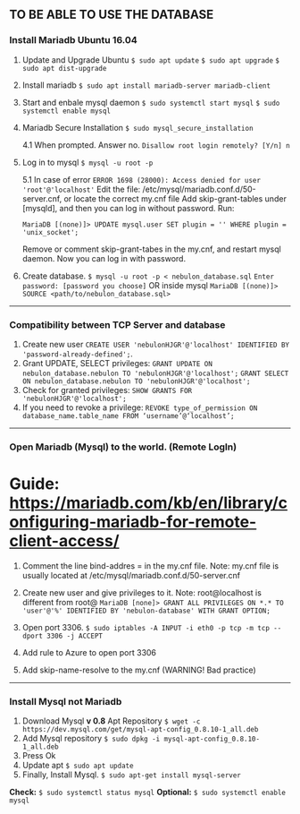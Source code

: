 ## TO BE ABLE TO USE THE DATABASE

### Install Mariadb Ubuntu 16.04

1. Update and Upgrade Ubuntu
   ``` $ sudo apt update ```
   ``` $ sudo apt upgrade ```
   ``` $ sudo apt dist-upgrade ```
   
2. Install mariadb
   ``` $ sudo apt install mariadb-server mariadb-client  ```
   
3. Start and enbale mysql daemon
   ``` $ sudo systemctl start mysql ```
   ``` $ sudo systemctl enable mysql ```
   
4. Mariadb Secure Installation
   ``` $ sudo mysql_secure_installation ```
   
   4.1 When prompted. Answer no.
   ``` Disallow root login remotely? [Y/n] n ```
   
5. Log in to mysql
   ``` $ mysql -u root -p ```
   
   5.1 In case of error
   ``` ERROR 1698 (28000): Access denied for user 'root'@'localhost' ```
   Edit the file: /etc/mysql/mariadb.conf.d/50-server.cnf, or locate the correct my.cnf file
   Add skip-grant-tables under [mysqld], and then you can log in without password. Run:
   
   ``` MariaDB [(none)]> UPDATE mysql.user SET plugin = '' WHERE plugin = 'unix_socket'; ```
   
   Remove or comment skip-grant-tabes in the my.cnf, and restart mysql daemon. Now you can
   log in with password.

6. Create database.
   ``` $ mysql -u root -p < nebulon_database.sql ```
   ``` Enter password: [password you choose] ```
   OR inside mysql
   ``` MariaDB [(none)]> SOURCE <path/to/nebulon_database.sql> ```
     
--------------------------------------

### Compatibility between TCP Server and database

1. Create new user ``` CREATE USER 'nebulonHJGR'@'localhost' IDENTIFIED BY 'password-already-defined'; ```.
2. Grant UPDATE, SELECT privileges:
   ``` GRANT UPDATE ON nebulon_database.nebulon TO 'nebulonHJGR'@'localhost'; ```
   ``` GRANT SELECT ON nebulon_database.nebulon TO 'nebulonHJGR'@'localhost'; ```
3. Check for granted privileges:
   ``` SHOW GRANTS FOR 'nebulonHJGR'@'localhost'; ```
4. If you need to revoke a privilege:
   ``` REVOKE type_of_permission ON database_name.table_name FROM ‘username’@‘localhost’; ```

--------------------------------------

### Open Mariadb (Mysql) to the world. (Remote LogIn)

# Guide: https://mariadb.com/kb/en/library/configuring-mariadb-for-remote-client-access/

1. Comment the line bind-addres = <some-ip-address> in the my.cnf file.
   Note: my.cnf file is usually located at /etc/mysql/mariadb.conf.d/50-server.cnf

2. Create new user and give privileges to it.
   Note: root@localhost is different from root@<some-ip>
   ``` MariaDB [none]> GRANT ALL PRIVILEGES ON *.* TO 'user'@'%' IDENTIFIED BY 'nebulon-database' WITH GRANT OPTION; ```

3. Open port 3306.
   ``` $ sudo iptables -A INPUT -i eth0 -p tcp -m tcp --dport 3306 -j ACCEPT ```

4. Add rule to Azure to open port 3306

5. Add skip-name-resolve to the my.cnf (WARNING! Bad practice)
   
--------------------------------------

### Install Mysql not Mariadb

1. Download Mysql **v 0.8** Apt Repository
   ``` $ wget -c https://dev.mysql.com/get/mysql-apt-config_0.8.10-1_all.deb ```
2. Add Mysql repository
   ``` $ sudo dpkg -i mysql-apt-config_0.8.10-1_all.deb ```
3. Press Ok
4. Update apt
   ``` $ sudo apt update ```
5. Finally, Install Mysql.
   ``` $ sudo apt-get install mysql-server ```

**Check:**
   ``` $ sudo systemctl status mysql ```
**Optional:**
   ``` $ sudo systemctl enable mysql ```